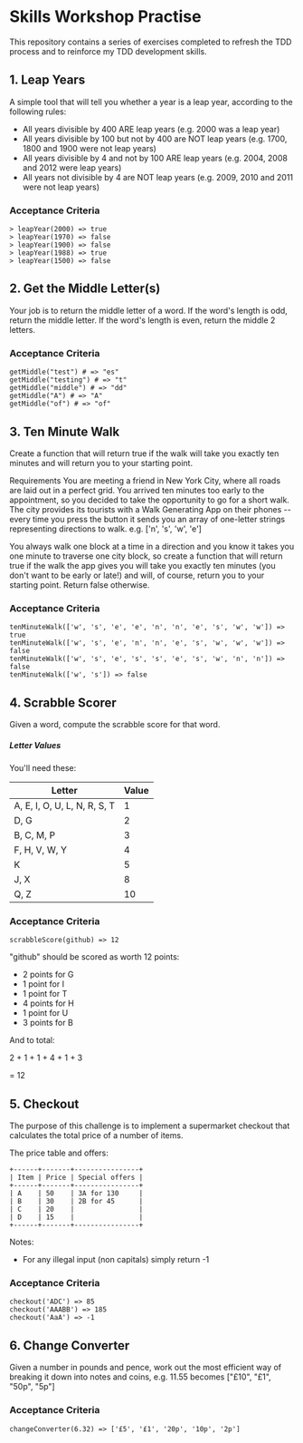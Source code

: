 # Skills Workshop Practise

This repository contains a series of exercises completed to refresh the TDD process and to reinforce my TDD development skills.

## 1. Leap Years
A simple tool that will tell you whether a year is a leap year, according to the following rules:

- All years divisible by 400 ARE leap years (e.g. 2000 was a leap year)
- All years divisible by 100 but not by 400 are NOT leap years (e.g. 1700, 1800 and 1900 were not leap years)
- All years divisible by 4 and not by 100 ARE leap years (e.g. 2004, 2008 and 2012 were leap years)
- All years not divisible by 4 are NOT leap years (e.g. 2009, 2010 and 2011 were not leap years)

### Acceptance Criteria

```
> leapYear(2000) => true
> leapYear(1970) => false
> leapYear(1900) => false
> leapYear(1988) => true
> leapYear(1500) => false
```

## 2. Get the Middle Letter(s)

Your job is to return the middle letter of a word. If the word's length is odd, return the middle letter. If the word's length is even, return the middle 2 letters.

### Acceptance Criteria

```
getMiddle("test") # => "es"
getMiddle("testing") # => "t"
getMiddle("middle") # => "dd"
getMiddle("A") # => "A"
getMiddle("of") # => "of"
```

## 3. Ten Minute Walk

Create a function that will return true if the walk will take you exactly ten minutes and will return you to your starting point.

Requirements
You are meeting a friend in New York City, where all roads are laid out in a perfect grid. You arrived ten minutes too early to the appointment, so you decided to take the opportunity to go for a short walk.
The city provides its tourists with a Walk Generating App on their phones -- every time you press the button it sends you an array of one-letter strings representing directions to walk. e.g. ['n', 's', 'w', 'e']

You always walk one block at a time in a direction and you know it takes you one minute to traverse one city block, so create a function that will return true if the walk the app gives you will take you exactly ten minutes (you don't want to be early or late!) and will, of course, return you to your starting point. Return false otherwise.

### Acceptance Criteria
```
tenMinuteWalk(['w', 's', 'e', 'e', 'n', 'n', 'e', 's', 'w', 'w']) => true
tenMinuteWalk(['w', 's', 'e', 'n', 'n', 'e', 's', 'w', 'w', 'w']) => false
tenMinuteWalk(['w', 's', 'e', 's', 's', 'e', 's', 'w', 'n', 'n']) => false
tenMinuteWalk(['w', 's']) => false
```

## 4. Scrabble Scorer

Given a word, compute the scrabble score for that word.

##### Letter Values

You'll need these:

| Letter                        | Value  |
| ----                          |  ----  |
| A, E, I, O, U, L, N, R, S, T  |     1  |
| D, G                          |     2  |
| B, C, M, P                    |     3  |
| F, H, V, W, Y                 |     4  |
| K                             |     5  |
| J, X                          |     8  |
| Q, Z                          |     10 |

### Acceptance Criteria
```
scrabbleScore(github) => 12
```
"github" should be scored as worth 12 points:

- 2 points for G
- 1 point for I
- 1 point for T
- 4 points for H
- 1 point for U
- 3 points for B

And to total:

2 + 1 + 1 + 4 + 1 + 3

= 12

## 5. Checkout

The purpose of this challenge is to implement a supermarket checkout that calculates the total price of a number of items.

The price table and offers:
```
+------+-------+----------------+
| Item | Price | Special offers |
+------+-------+----------------+
| A    | 50    | 3A for 130     |
| B    | 30    | 2B for 45      |
| C    | 20    |                |
| D    | 15    |                |
+------+-------+----------------+
```

Notes:
 - For any illegal input (non capitals) simply return -1

 ### Acceptance Criteria
```
checkout('ADC') => 85
checkout('AAABB') => 185
checkout('AaA') => -1
```

 ## 6. Change Converter

Given a number in pounds and pence, work out the most efficient way of breaking it down into notes and coins, e.g. 11.55 becomes ["£10", "£1", "50p", "5p"]

 ### Acceptance Criteria
```
changeConverter(6.32) => ['£5', '£1', '20p', '10p', '2p']
```



